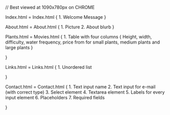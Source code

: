 // Best viewed at 1090x780px on CHROME



Index.html = Index.html {
    1. Welcome Message
}

About.html = About.html {
    1. Picture
    2. About blurb
}

Plants.html = Movies.html {
    1. Table with four columns {
        Height, width, difficulty, water frequency, price from for small plants, medium plants and large plants
    }
    
}

Links.html = Links.html {
    1. Unordered list

}

Contact.html = Contact.html {
    1. Text input name 
    2. Text input for e-mail (with correct type)
    3. Select element
    4. Textarea element
    5. Labels for every input element
    6. Placeholders
    7. Required fields

}



